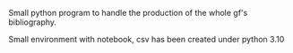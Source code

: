 Small python program to handle the production of the whole gf's bibliography.

Small environment with notebook, csv has been created under python 3.10